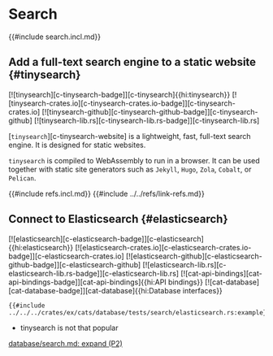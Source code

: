 # Search

{{#include search.incl.md}}

## Add a full-text search engine to a static website {#tinysearch}

[![tinysearch][c-tinysearch-badge]][c-tinysearch]{{hi:tinysearch}}
[![tinysearch-crates.io][c-tinysearch-crates.io-badge]][c-tinysearch-crates.io]
[![tinysearch-github][c-tinysearch-github-badge]][c-tinysearch-github]
[![tinysearch-lib.rs][c-tinysearch-lib.rs-badge]][c-tinysearch-lib.rs]

[`tinysearch`][c-tinysearch-website] is a lightweight, fast, full-text search engine. It is designed for static websites.

`tinysearch` is compiled to WebAssembly to run in a browser. It can be used together with static site generators such as `Jekyll`, `Hugo`, `Zola`, `Cobalt`, or `Pelican`.

{{#include refs.incl.md}}
{{#include ../../refs/link-refs.md}}

<div class="hidden">

## Connect to Elasticsearch {#elasticsearch}

[![elasticsearch][c-elasticsearch-badge]][c-elasticsearch]{{hi:elasticsearch}}
[![elasticsearch-crates.io][c-elasticsearch-crates.io-badge]][c-elasticsearch-crates.io]
[![elasticsearch-github][c-elasticsearch-github-badge]][c-elasticsearch-github]
[![elasticsearch-lib.rs][c-elasticsearch-lib.rs-badge]][c-elasticsearch-lib.rs]
[![cat-api-bindings][cat-api-bindings-badge]][cat-api-bindings]{{hi:API bindings}}
[![cat-database][cat-database-badge]][cat-database]{{hi:Database interfaces}}

```rust,editable,noplayground
{{#include ../../../crates/ex/cats/database/tests/search/elasticsearch.rs:example}}
```

- tinysearch is not that popular

[database/search.md: expand (P2)](https://github.com/john-cd/rust_howto/issues/288)
</div>
